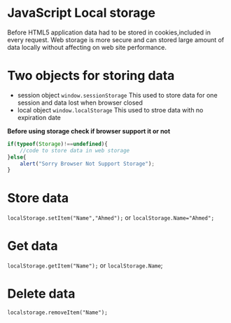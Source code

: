 # JavaScript Local storage
Before HTML5 application data had to be stored in cookies,included in every request.
Web storage is more secure and can stored large amount of data locally without affecting on web site performance.
# Two objects for storing data
- session object `window.sessionStorage`
This used to store data for one session and data lost when browser closed
- local object `window.localStorage`
This used to stroe data with no expiration date

**Before using storage check if browser support it or not**

```javascript
if(typeof(Storage)!==undefined){
    //code to store data in web storage
}else{
    alert("Sorry Browser Not Support Storage");
}
```

# Store data
`localStorage.setItem("Name","Ahmed");`
or
`localStorage.Name="Ahmed";`
# Get data
`localStorage.getItem("Name");`
or 
`localStorage.Name`;
# Delete data
`localstorage.removeItem("Name");`